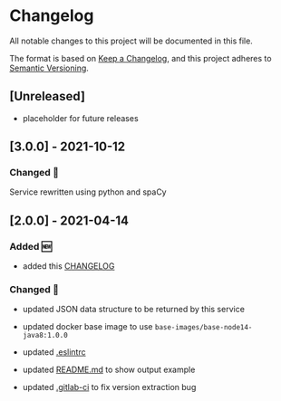 # Changelog

All notable changes to this project will be documented in this file.

The format is based on [Keep a Changelog](https://keepachangelog.com/en/1.0.0/),
and this project adheres to [Semantic Versioning](https://semver.org/spec/v2.0.0.html).

## [Unreleased]

+ placeholder for future releases

## [3.0.0] - 2021-10-12

### Changed 🔄

Service rewritten using python and spaCy

## [2.0.0] - 2021-04-14

### Added 🆕

+ added this [CHANGELOG](./CHANGELOG.md)

### Changed 🔄

+ updated JSON data structure to be returned by this service

+ updated docker base image to use `base-images/base-node14-java8:1.0.0`

+ updated [.eslintrc](./.eslintrc)

+ updated [README.md](./README.md) to show output example

+ updated [.gitlab-ci](./.gitlab-ci.yml) to fix version extraction bug

